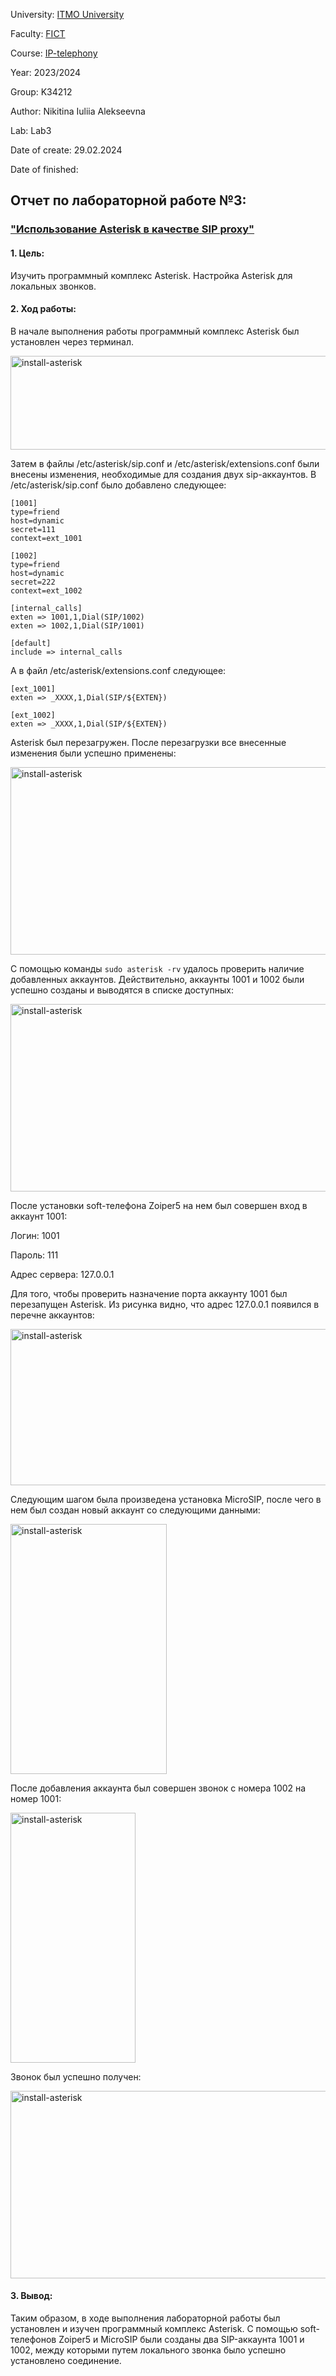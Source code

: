 University: [ITMO University](https://itmo.ru/ru/)

Faculty: [FICT](https://fict.itmo.ru)

Course: [IP-telephony](https://itmo-ict-faculty.github.io/ip-telephony/)

Year: 2023/2024

Group: K34212

Author: Nikitina Iuliia Alekseevna

Lab: Lab3

Date of create: 29.02.2024

Date of finished: 


## Отчет по лабораторной работе №3:
### ["Использование Asterisk в качестве SIP proxy"](https://itmo-ict-faculty.github.io/ip-telephony/education/labs2023_2024/lab3/lab3/)

#### 1. Цель:
Изучить программный комплекс Asterisk. Настройка Asterisk для локальных звонков.

#### 2. Ход работы:

В начале выполнения работы программный комплекс Asterisk был установлен через терминал.

<img src = "https://github.com/IuliiaNikitina1/2023_2024-ip-telephony-k34212-nikitina_i_a/blob/main/lab3/images/1.png" width = "900" height = "150" alt = "install-asterisk"/>

Затем в файлы /etc/asterisk/sip.conf и /etc/asterisk/extensions.conf были внесены изменения, необходимые для создания двух sip-аккаунтов. 
В /etc/asterisk/sip.conf было добавлено следующее:

```
[1001]
type=friend
host=dynamic
secret=111
context=ext_1001

[1002]
type=friend
host=dynamic
secret=222
context=ext_1002

[internal_calls]
exten => 1001,1,Dial(SIP/1002)
exten => 1002,1,Dial(SIP/1001)

[default]
include => internal_calls
```

А в файл /etc/asterisk/extensions.conf следующее:

```
[ext_1001]
exten => _XXXX,1,Dial(SIP/${EXTEN})

[ext_1002]
exten => _XXXX,1,Dial(SIP/${EXTEN})
```

Asterisk был перезагружен. После перезагрузки все внесенные изменения были успешно применены:

<img src = "https://github.com/IuliiaNikitina1/2023_2024-ip-telephony-k34212-nikitina_i_a/blob/main/lab3/images/2.png" width = "800" height = "300" alt = "install-asterisk"/>

С помощью команды ```sudo asterisk -rv``` удалось проверить наличие добавленных аккаунтов. Действительно, аккаунты 1001 и 1002 были успешно созданы и выводятся в списке доступных: 

<img src = "https://github.com/IuliiaNikitina1/2023_2024-ip-telephony-k34212-nikitina_i_a/blob/main/lab3/images/3.png" width = "600" height = "300" alt = "install-asterisk"/>

После установки soft-телефона Zoiper5 на нем был совершен вход в аккаунт 1001:

Логин: 1001

Пароль: 111

Адрес сервера: 127.0.0.1 

Для того, чтобы проверить назначение порта аккаунту 1001 был перезапущен Asterisk. Из рисунка видно, что адрес 127.0.0.1 появился в перечне аккаунтов:

<img src = "https://github.com/IuliiaNikitina1/2023_2024-ip-telephony-k34212-nikitina_i_a/blob/main/lab3/images/4.png" width = "900" height = "250" alt = "install-asterisk"/>

Следующим шагом была произведена установка MicroSIP, после чего в нем был создан новый аккаунт со следующими данными:

<img src = "https://github.com/IuliiaNikitina1/2023_2024-ip-telephony-k34212-nikitina_i_a/blob/main/lab3/images/5.png" width = "250" height = "400" alt = "install-asterisk"/>

После добавления аккаунта был совершен звонок с номера 1002 на номер 1001:

<img src = "https://github.com/IuliiaNikitina1/2023_2024-ip-telephony-k34212-nikitina_i_a/blob/main/lab3/images/6.png" width = "200" height = "400" alt = "install-asterisk"/>

Звонок был успешно получен:

<img src = "https://github.com/IuliiaNikitina1/2023_2024-ip-telephony-k34212-nikitina_i_a/blob/main/lab3/images/7.png" width = "700" height = "300" alt = "install-asterisk"/>


#### 3. Вывод:

Таким образом, в ходе выполнения лабораторной работы был установлен и изучен программный комплекс Asterisk. С помощью soft-телефонов Zoiper5 и MicroSIP были созданы два SIP-аккаунта 1001 и 1002, между которыми путем локального звонка было успешно установлено соединение.  





